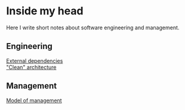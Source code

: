 # Inside my head
Here I write short notes about software engineering and management.

## Engineering
[External dependencies](https://github.com)  
["Clean" architecture](https://github.com)  

## Management
[Model of management](https://github.com)  
